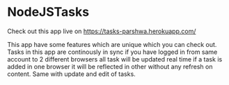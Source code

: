 # NodeJSTasks

Check out this app live on https://tasks-parshwa.herokuapp.com/ 

This app have some features which are unique which you can check out.
Tasks in this app are continously in sync if you have logged in from same account to 2 different browsers all task will be updated real time if a task is added in one browser it will be reflected in other without any refresh on content. Same with update and edit of tasks.
